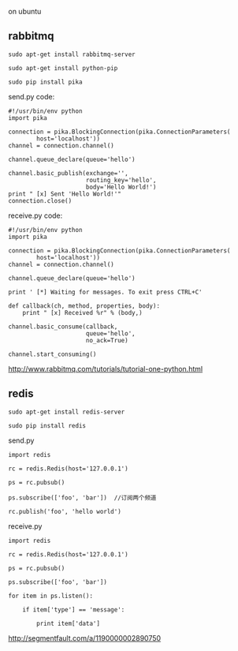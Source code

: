 on ubuntu

rabbitmq
--------------------
```
sudo apt-get install rabbitmq-server
```
```
sudo apt-get install python-pip
```
```
sudo pip install pika
```

send.py code:
```
#!/usr/bin/env python
import pika

connection = pika.BlockingConnection(pika.ConnectionParameters(
        host='localhost'))
channel = connection.channel()

channel.queue_declare(queue='hello')

channel.basic_publish(exchange='',
                      routing_key='hello',
                      body='Hello World!')
print " [x] Sent 'Hello World!'"
connection.close()
```
receive.py code:
```
#!/usr/bin/env python
import pika

connection = pika.BlockingConnection(pika.ConnectionParameters(
        host='localhost'))
channel = connection.channel()

channel.queue_declare(queue='hello')

print ' [*] Waiting for messages. To exit press CTRL+C'

def callback(ch, method, properties, body):
    print " [x] Received %r" % (body,)

channel.basic_consume(callback,
                      queue='hello',
                      no_ack=True)

channel.start_consuming()
```
http://www.rabbitmq.com/tutorials/tutorial-one-python.html


redis
-----------------------
```
sudo apt-get install redis-server
```
```
sudo pip install redis
```
send.py
```
import redis  
  
rc = redis.Redis(host='127.0.0.1')  
  
ps = rc.pubsub()  
  
ps.subscribe(['foo', 'bar'])  //订阅两个频道  
  
rc.publish('foo', 'hello world')
```
receive.py
```
import redis  
  
rc = redis.Redis(host='127.0.0.1')  
  
ps = rc.pubsub()  
  
ps.subscribe(['foo', 'bar'])
  
for item in ps.listen():  
  
    if item['type'] == 'message':  
  
        print item['data'] 
```

http://segmentfault.com/a/1190000002890750
